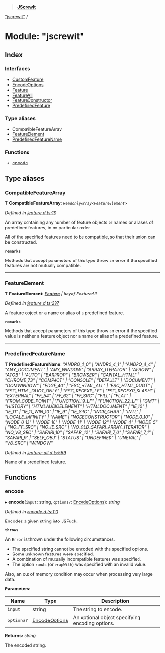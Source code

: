 > **[JScrewIt](../README.md)**

["jscrewit"](_jscrewit_.md) /

# Module: "jscrewit"

## Index

### Interfaces

* [CustomFeature](../interfaces/_jscrewit_.customfeature.md)
* [EncodeOptions](../interfaces/_jscrewit_.encodeoptions.md)
* [Feature](../interfaces/_jscrewit_.feature.md)
* [FeatureAll](../interfaces/_jscrewit_.featureall.md)
* [FeatureConstructor](../interfaces/_jscrewit_.featureconstructor.md)
* [PredefinedFeature](../interfaces/_jscrewit_.predefinedfeature.md)

### Type aliases

* [CompatibleFeatureArray](_jscrewit_.md#compatiblefeaturearray)
* [FeatureElement](_jscrewit_.md#featureelement)
* [PredefinedFeatureName](_jscrewit_.md#predefinedfeaturename)

### Functions

* [encode](_jscrewit_.md#encode)

## Type aliases

###  CompatibleFeatureArray

Ƭ **CompatibleFeatureArray**: *`ReadonlyArray<FeatureElement>`*

*Defined in [feature.d.ts:16](https://github.com/fasttime/JScrewIt/blob/2.10.1/lib/feature.d.ts#L16)*

An array containing any number of feature objects or names or aliases of predefined features,
in no particular order.

All of the specified features need to be compatible, so that their union can be constructed.

**`remarks`** 

Methods that accept parameters of this type throw an error if the specified features are not
mutually compatible.

___

###  FeatureElement

Ƭ **FeatureElement**: *[Feature](../interfaces/_jscrewit_.feature.md) | keyof FeatureAll*

*Defined in [feature.d.ts:297](https://github.com/fasttime/JScrewIt/blob/2.10.1/lib/feature.d.ts#L297)*

A feature object or a name or alias of a predefined feature.

**`remarks`** 

Methods that accept parameters of this type throw an error if the specified value is neither
a feature object nor a name or alias of a predefined feature.

___

###  PredefinedFeatureName

Ƭ **PredefinedFeatureName**: *"ANDRO_4_0" | "ANDRO_4_1" | "ANDRO_4_4" | "ANY_DOCUMENT" | "ANY_WINDOW" | "ARRAY_ITERATOR" | "ARROW" | "ATOB" | "AUTO" | "BARPROP" | "BROWSER" | "CAPITAL_HTML" | "CHROME_73" | "COMPACT" | "CONSOLE" | "DEFAULT" | "DOCUMENT" | "DOMWINDOW" | "EDGE_40" | "ESC_HTML_ALL" | "ESC_HTML_QUOT" | "ESC_HTML_QUOT_ONLY" | "ESC_REGEXP_LF" | "ESC_REGEXP_SLASH" | "EXTERNAL" | "FF_54" | "FF_62" | "FF_SRC" | "FILL" | "FLAT" | "FROM_CODE_POINT" | "FUNCTION_19_LF" | "FUNCTION_22_LF" | "GMT" | "HISTORY" | "HTMLAUDIOELEMENT" | "HTMLDOCUMENT" | "IE_10" | "IE_11" | "IE_11_WIN_10" | "IE_9" | "IE_SRC" | "INCR_CHAR" | "INTL" | "LOCALE_INFINITY" | "NAME" | "NODECONSTRUCTOR" | "NODE_0_10" | "NODE_0_12" | "NODE_10" | "NODE_11" | "NODE_12" | "NODE_4" | "NODE_5" | "NO_FF_SRC" | "NO_IE_SRC" | "NO_OLD_SAFARI_ARRAY_ITERATOR" | "NO_V8_SRC" | "SAFARI_10" | "SAFARI_12" | "SAFARI_7_0" | "SAFARI_7_1" | "SAFARI_9" | "SELF_OBJ" | "STATUS" | "UNDEFINED" | "UNEVAL" | "V8_SRC" | "WINDOW"*

*Defined in [feature-all.d.ts:569](https://github.com/fasttime/JScrewIt/blob/2.10.1/lib/feature-all.d.ts#L569)*

Name of a predefined feature.

## Functions

###  encode

▸ **encode**(`input`: string, `options?`: [EncodeOptions](../interfaces/_jscrewit_.encodeoptions.md)): *string*

*Defined in [encode.d.ts:110](https://github.com/fasttime/JScrewIt/blob/2.10.1/lib/encode.d.ts#L110)*

Encodes a given string into JSFuck.

**`throws`** 

An `Error` is thrown under the following circumstances.
 - The specified string cannot be encoded with the specified options.
 - Some unknown features were specified.
 - A combination of mutually incompatible features was specified.
 - The option `runAs` (or `wrapWith`) was specified with an invalid value.

Also, an out of memory condition may occur when processing very large data.

**Parameters:**

Name | Type | Description |
------ | ------ | ------ |
`input` | string |   The string to encode.  |
`options?` | [EncodeOptions](../interfaces/_jscrewit_.encodeoptions.md) |   An optional object specifying encoding options.  |

**Returns:** *string*

The encoded string.